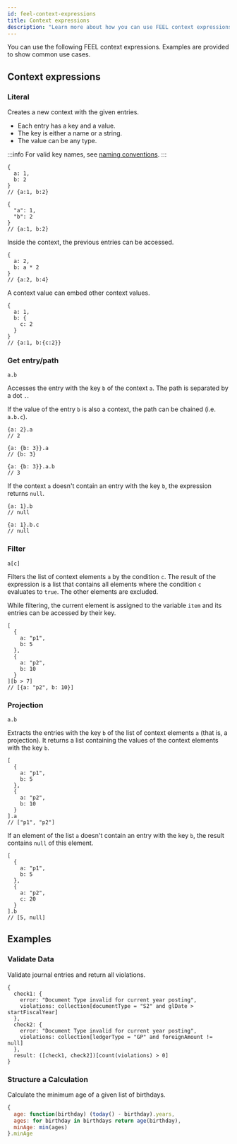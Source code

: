 ```yaml
---
id: feel-context-expressions
title: Context expressions
description: "Learn more about how you can use FEEL context expressions, including examples that show common use cases for FEEL context expressions."
---
```


You can use the following FEEL context expressions. Examples are provided to show common use cases.

## Context expressions

### Literal

Creates a new context with the given entries.

- Each entry has a key and a value.
- The key is either a name or a string.
- The value can be any type.

:::info
For valid key names, see [naming conventions](./feel-variables.md#variable-names).
:::

```feel
{
  a: 1,
  b: 2
}
// {a:1, b:2}

{
  "a": 1,
  "b": 2
}
// {a:1, b:2}
```

Inside the context, the previous entries can be accessed.

```feel
{
  a: 2,
  b: a * 2
}
// {a:2, b:4}
```

A context value can embed other context values.

```feel
{
  a: 1,
  b: {
    c: 2
  }
}
// {a:1, b:{c:2}}
```

### Get entry/path

```feel
a.b
```

Accesses the entry with the key `b` of the context `a`. The path is separated by a dot `.`.

If the value of the entry `b` is also a context, the path can be chained (i.e. `a.b.c`).

```feel
{a: 2}.a
// 2

{a: {b: 3}}.a
// {b: 3}

{a: {b: 3}}.a.b
// 3
```

If the context `a` doesn't contain an entry with the key `b`, the expression returns `null`.

```feel
{a: 1}.b
// null

{a: 1}.b.c
// null
```

### Filter

```feel
a[c]
```

Filters the list of context elements `a` by the condition `c`. The result of the expression is a
list that contains all elements where the condition `c` evaluates to `true`. The other elements are
excluded.

While filtering, the current element is assigned to the variable `item` and its entries can be
accessed by their key.

```feel
[
  {
    a: "p1",
    b: 5
  },
  {
    a: "p2",
    b: 10
  }
][b > 7]
// [{a: "p2", b: 10}]
```

### Projection

```feel
a.b
```

Extracts the entries with the key `b` of the list of context elements `a` (that is, a projection). It returns a list containing the values of the context elements with the key `b`.

```feel
[
  {
    a: "p1",
    b: 5
  },
  {
    a: "p2",
    b: 10
  }
].a
// ["p1", "p2"]
```

If an element of the list `a` doesn't contain an entry with the key `b`, the result contains `null` of this element.

```feel
[
  {
    a: "p1",
    b: 5
  },
  {
    a: "p2",
    c: 20
  }
].b
// [5, null]
```

## Examples

### Validate Data

Validate journal entries and return all violations.

```feel
{
  check1: {
    error: "Document Type invalid for current year posting",
    violations: collection[documentType = "S2" and glDate > startFiscalYear]
  },
  check2: {
    error: "Document Type invalid for current year posting",
    violations: collection[ledgerType = "GP" and foreignAmount != null]
  },
  result: ([check1, check2])[count(violations) > 0]
}
```

### Structure a Calculation

Calculate the minimum age of a given list of birthdays.

```js
{
  age: function(birthday) (today() - birthday).years,
  ages: for birthday in birthdays return age(birthday),
  minAge: min(ages)
}.minAge
```
